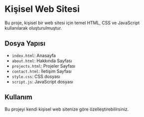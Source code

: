 # Kişisel Web Sitesi

Bu proje, kişisel bir web sitesi için temel HTML, CSS ve JavaScript kullanılarak oluşturulmuştur.

## Dosya Yapısı
- `index.html`: Anasayfa
- `about.html`: Hakkında Sayfası
- `projects.html`: Projeler Sayfası
- `contact.html`: İletişim Sayfası
- `style.css`: CSS dosyası
- `script.js`: JavaScript dosyası

## Kullanım
Bu projeyi kendi kişisel web sitenize göre özelleştirebilirsiniz.
